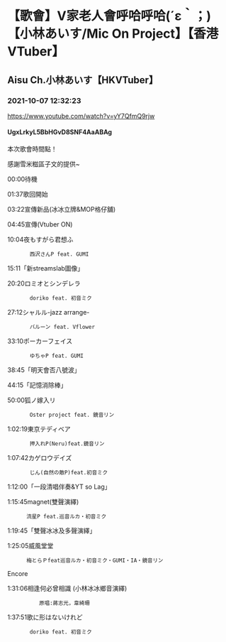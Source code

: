 # 【歌會】V家老人會呼哈呼哈(´ε｀；)【小林あいす/Mic On Project】【香港VTuber】

## Aisu Ch.小林あいす【HKVTuber】

### 2021-10-07 12:32:23

https://www.youtube.com/watch?v=yY7QfmQ9rjw

#### UgxLrkyL5BbHGvD8SNF4AaABAg

本次歌會時間點！

感謝雪米糍區子文的提供~



00:00待機

01:37歌回開始

03:22宣傳新品(冰冰立牌&MOP格仔舖)

04:45宣傳(Vtuber ON)

10:04夜もすがら君想ふ

           西沢さんP feat. GUMI

15:11「新streamslab圖像」

20:20ロミオとシンデレラ

           doriko feat. 初音ミク

27:12シャルル-jazz arrange-

           バルーン feat. Vflower

33:10ポーカーフェイス

           ゆちゃP feat. GUMI

38:45「明天會否八號波」

44:15「記憶消除棒」

50:00狐ノ嫁入リ 

           Oster project feat. 鏡音リン

1:02:19東京テディベア

           押入れP(Neru)feat.鏡音リン

1:07:42カゲロウデイズ

           じん(自然の敵P)feat.初音ミク

1:12:00「一段清唱伴奏&YT so Lag」

1:15:45magnet(雙聲演繹)

          流星P feat.巡音ルカ・初音ミク

1:19:45「雙聲冰冰及多聲演繹」

1:25:05威風堂堂

          梅とらＰfeat巡音ルカ・初音ミク・GUMI・IA・鏡音リン

Encore

1:31:06相逢何必曾相識 (小林冰冰鄉音演繹)

              原唱:蔣志光，韋綺珊

1:37:51歌に形はないけれど

           doriko feat. 初音ミク

